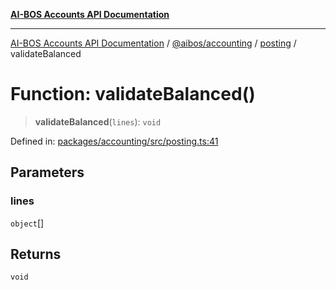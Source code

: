 [**AI-BOS Accounts API Documentation**](../../../../README.md)

***

[AI-BOS Accounts API Documentation](../../../../README.md) / [@aibos/accounting](../../README.md) / [posting](../README.md) / validateBalanced

# Function: validateBalanced()

> **validateBalanced**(`lines`): `void`

Defined in: [packages/accounting/src/posting.ts:41](https://github.com/pohlai88/accounts/blob/48103fb36d28b2b9bfb33472b6de2f719773cde9/packages/accounting/src/posting.ts#L41)

## Parameters

### lines

`object`[]

## Returns

`void`
